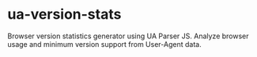# ua-version-stats
Browser version statistics generator using UA Parser JS. Analyze browser usage and minimum version support from User-Agent data.
